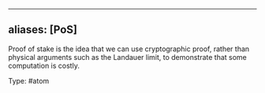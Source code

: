 
---
aliases: [PoS]
---

Proof of stake is the idea that we can use cryptographic proof, rather than physical arguments such as the Landauer limit, to demonstrate that some computation is costly.

Type: #atom